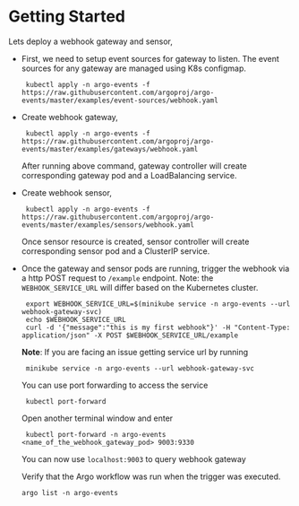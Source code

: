 # Getting Started

Lets deploy a webhook gateway and sensor,

 * First, we need to setup event sources for gateway to listen. The event sources for any gateway are managed using K8s configmap.
   
        kubectl apply -n argo-events -f https://raw.githubusercontent.com/argoproj/argo-events/master/examples/event-sources/webhook.yaml 
   
 * Create webhook gateway, 
 
        kubectl apply -n argo-events -f https://raw.githubusercontent.com/argoproj/argo-events/master/examples/gateways/webhook.yaml
    
   After running above command, gateway controller will create corresponding gateway pod and a LoadBalancing service.
 
 * Create webhook sensor,

        kubectl apply -n argo-events -f https://raw.githubusercontent.com/argoproj/argo-events/master/examples/sensors/webhook.yaml
    
   Once sensor resource is created, sensor controller will create corresponding sensor pod and a ClusterIP service. 
    
 * Once the gateway and sensor pods are running, trigger the webhook via a http POST request to `/example` endpoint.
   Note: the `WEBHOOK_SERVICE_URL` will differ based on the Kubernetes cluster.

        export WEBHOOK_SERVICE_URL=$(minikube service -n argo-events --url webhook-gateway-svc)
        echo $WEBHOOK_SERVICE_URL
        curl -d '{"message":"this is my first webhook"}' -H "Content-Type: application/json" -X POST $WEBHOOK_SERVICE_URL/example
 
   <b>Note</b>: 
   If you are facing an issue getting service url by running 
        
        minikube service -n argo-events --url webhook-gateway-svc
        
   You can use port forwarding to access the service

        kubectl port-forward
        
   Open another terminal window and enter 
   
        kubectl port-forward -n argo-events <name_of_the_webhook_gateway_pod> 9003:9330
   
   You can now use `localhost:9003` to query webhook gateway
   
   Verify that the Argo workflow was run when the trigger was executed.

       argo list -n argo-events
